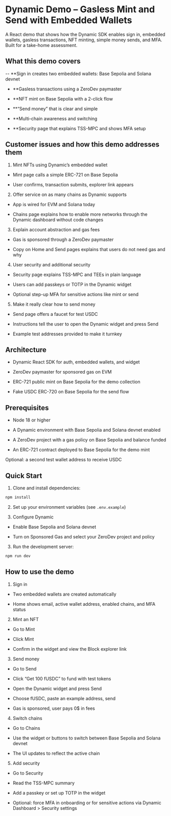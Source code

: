# Dynamic Demo – Gasless Mint and Send with Embedded Wallets

A React demo that shows how the Dynamic SDK enables sign in, embedded wallets, gasless transactions, NFT minting, simple money sends, and MFA. Built for a take-home assessment.

## What this demo covers

-- **Sign in creates two embedded wallets: Base Sepolia and Solana devnet

- **Gasless transactions using a ZeroDev paymaster

- **NFT mint on Base Sepolia with a 2-click flow

- **“Send money” that is clear and simple

- **Multi-chain awareness and switching

- **Security page that explains TSS-MPC and shows MFA setup

## Customer issues and how this demo addresses them

1. Mint NFTs using Dynamic’s embedded wallet

 - Mint page calls a simple ERC-721 on Base Sepolia

 - User confirms, transaction submits, explorer link appears

2. Offer service on as many chains as Dynamic supports

 - App is wired for EVM and Solana today

 - Chains page explains how to enable more networks through the Dynamic dashboard without code changes

3. Explain account abstraction and gas fees

 - Gas is sponsored through a ZeroDev paymaster

 - Copy on Home and Send pages explains that users do not need gas and why

4. User security and additional security

- Security page explains TSS-MPC and TEEs in plain language

- Users can add passkeys or TOTP in the Dynamic widget

- Optional step-up MFA for sensitive actions like mint or send

5. Make it really clear how to send money

 - Send page offers a faucet for test USDC

 - Instructions tell the user to open the Dynamic widget and press Send

 - Example test addresses provided to make it turnkey

## Architecture

- Dynamic React SDK for auth, embedded wallets, and widget

- ZeroDev paymaster for sponsored gas on EVM

- ERC-721 public mint on Base Sepolia for the demo collection

- Fake USDC ERC-720 on Base Sepolia for the send flow

## Prerequisites

- Node 18 or higher

- A Dynamic environment with Base Sepolia and Solana devnet enabled

- A ZeroDev project with a gas policy on Base Sepolia and balance funded

- An ERC-721 contract deployed to Base Sepolia for the demo mint

Optional: a second test wallet address to receive USDC

## Quick Start

1. Clone and install dependencies:

```bash
npm install
```

2. Set up your environment variables (see `.env.example`)

3. Configure Dynamic

- Enable Base Sepolia and Solana devnet

- Turn on Sponsored Gas and select your ZeroDev project and policy

3. Run the development server:

```bash
npm run dev
```

## How to use the demo

1. Sign in

- Two embedded wallets are created automatically

- Home shows email, active wallet address, enabled chains, and MFA status

2. Mint an NFT

- Go to Mint

- Click Mint

- Confirm in the widget and view the Block explorer link

3. Send money

- Go to Send

- Click “Get 100 fUSDC” to fund with test tokens

- Open the Dynamic widget and press Send

- Choose fUSDC, paste an example address, send

- Gas is sponsored, user pays 0$ in fees

4. Switch chains

- Go to Chains

- Use the widget or buttons to switch between Base Sepolia and Solana devnet

- The UI updates to reflect the active chain

5. Add security

- Go to Security

- Read the TSS-MPC summary

- Add a passkey or set up TOTP in the widget

- Optional: force MFA in onboarding or for sensitive actions via Dynamic Dashboard > Security settings

